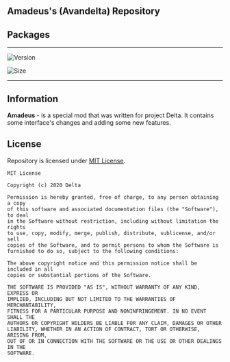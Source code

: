 ## Amadeus's (Avandelta) Repository

## Packages

** **

![Version](https://img.shields.io/github/v/release/Avandelta/Amadeus?color=Yellow&include_prereleases&label=Release&style=for-the-badge)

![Size](https://img.shields.io/github/repo-size/Avandelta/Amadeus?color=Orange&label=Size&style=for-the-badge)

** **

## Information

**Amadeus** - is a special mod that was written for project Delta. It contains some interface's changes and adding some new features.

## License

Repository is licensed under [MIT License](https://github.com/Avandelta/Amadeus/blob/master/LICENSE).

```LICENSE
MIT License

Copyright (c) 2020 Delta

Permission is hereby granted, free of charge, to any person obtaining a copy
of this software and associated documentation files (the "Software"), to deal
in the Software without restriction, including without limitation the rights
to use, copy, modify, merge, publish, distribute, sublicense, and/or sell
copies of the Software, and to permit persons to whom the Software is
furnished to do so, subject to the following conditions:

The above copyright notice and this permission notice shall be included in all
copies or substantial portions of the Software.

THE SOFTWARE IS PROVIDED "AS IS", WITHOUT WARRANTY OF ANY KIND, EXPRESS OR
IMPLIED, INCLUDING BUT NOT LIMITED TO THE WARRANTIES OF MERCHANTABILITY,
FITNESS FOR A PARTICULAR PURPOSE AND NONINFRINGEMENT. IN NO EVENT SHALL THE
AUTHORS OR COPYRIGHT HOLDERS BE LIABLE FOR ANY CLAIM, DAMAGES OR OTHER
LIABILITY, WHETHER IN AN ACTION OF CONTRACT, TORT OR OTHERWISE, ARISING FROM,
OUT OF OR IN CONNECTION WITH THE SOFTWARE OR THE USE OR OTHER DEALINGS IN THE
SOFTWARE.
```